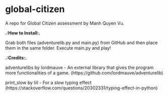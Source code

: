 # global-citizen
<p>A repo for Global Citizen assessment by Manh Quyen Vu.</p>
<b>.:How to Install:.</b>
<p>Grab both files (adventurelib.py and main.py) from GitHub and then place them in the same folder. Execute main.py and play!</p>
<b>.:Credits:.</b>
<p>adventurelibs by lordmauve - An external library that gives the program more functionalities of a game. (https://github.com/lordmauve/adventurelib)</p>
<p>print_slow by liil - For a slow typing effect (https://stackoverflow.com/questions/20302331/typing-effect-in-python)</p>


